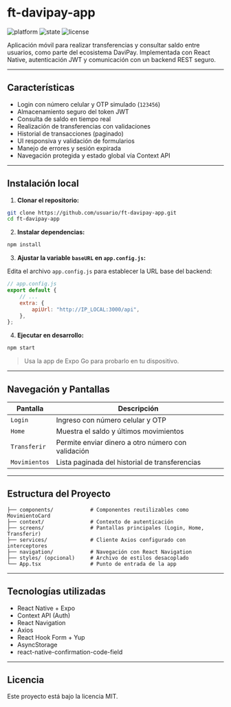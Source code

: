 # ft-davipay-app

![platform](https://img.shields.io/badge/platform-React--Native-blue)
![state](https://img.shields.io/badge/state-managed--context-red)
![license](https://img.shields.io/badge/license-MIT-lightgrey)

Aplicación móvil para realizar transferencias y consultar saldo entre usuarios, como parte del ecosistema DaviPay. Implementada con React Native, autenticación JWT y comunicación con un backend REST seguro.

---

## Características

- Login con número celular y OTP simulado (`123456`)
- Almacenamiento seguro del token JWT
- Consulta de saldo en tiempo real
- Realización de transferencias con validaciones
- Historial de transacciones (paginado)
- UI responsiva y validación de formularios
- Manejo de errores y sesión expirada
- Navegación protegida y estado global vía Context API

---

## Instalación local

1. **Clonar el repositorio:**

```bash
git clone https://github.com/usuario/ft-davipay-app.git
cd ft-davipay-app
```

2. **Instalar dependencias:**

```bash
npm install
```

3. **Ajustar la variable `baseURL` en `app.config.js`:**

Edita el archivo `app.config.js` para establecer la URL base del backend:

```js
// app.config.js
export default {
    // ...
    extra: {
        apiUrl: "http://IP_LOCAL:3000/api",
    },
};
```


4. **Ejecutar en desarrollo:**

```bash
npm start
```

> Usa la app de Expo Go para probarlo en tu dispositivo.

---

## Navegación y Pantallas

| Pantalla      | Descripción                                                   |
|---------------|---------------------------------------------------------------|
| `Login`       | Ingreso con número celular y OTP                              |
| `Home`        | Muestra el saldo y últimos movimientos                        |
| `Transferir`  | Permite enviar dinero a otro número con validación            |
| `Movimientos` | Lista paginada del historial de transferencias                |

---

## Estructura del Proyecto

```
├── components/            # Componentes reutilizables como MovimientoCard
├── context/               # Contexto de autenticación
├── screens/               # Pantallas principales (Login, Home, Transferir)
├── services/              # Cliente Axios configurado con interceptores
├── navigation/            # Navegación con React Navigation
├── styles/ (opcional)     # Archivo de estilos desacoplado
└── App.tsx                # Punto de entrada de la app
```

---

## Tecnologías utilizadas

- React Native + Expo
- Context API (Auth)
- React Navigation
- Axios
- React Hook Form + Yup
- AsyncStorage
- react-native-confirmation-code-field

---

## Licencia

Este proyecto está bajo la licencia MIT.

